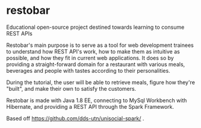 # restobar
Educational open-source project destined towards learning to consume REST APIs

Restobar's main purpose is to serve as a tool for web development trainees to understand how REST API's work, how to make them as intuitive as possible, and how they fit in current web applications. It does so by providing a straight-forward domain for a restaurant with various meals, beverages and people with tastes according to their personalities.

During the tutorial, the user will be able to retrieve meals, figure how they're "built", and make their own to satisfy the customers.

Restobar is made with Java 1.8 EE, connecting to MySql Workbench with Hibernate, and providing a REST API through the Spark Framework.



Based off https://github.com/dds-utn/unisocial-spark/ .
